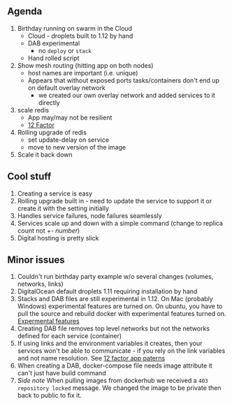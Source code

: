 ## Agenda
1. Birthday running on swarm in the Cloud
   - Cloud - droplets built to 1.12 by hand
   - DAB experimental
      - no `deploy` or `stack`
   - Hand rolled script
1. Show mesh routing (hitting app on both nodes)
   - host names are important (i.e. unique)
   - Appears that without exposed ports tasks/containers don't end up on default overlay network
      - we created our own overlay network and added services to it directly
1. scale redis
   - App may/may not be resilient
   - [12 Factor](https://12factor.net)
1. Rolling upgrade of redis
   - set update-delay on service
   - move to new version of the image
1. Scale it back down


## Cool stuff
1. Creating a service is easy
1. Rolling upgrade built in - need to update the service to support it or create it with the setting initially
1. Handles service failures, node failures seamlessly
1. Services scale up and down with a simple command (change to replica count not +- *number*)
1. Digital hosting is pretty slick

## Minor issues
1. Couldn't run birthday party example w/o several changes (volumes, networks, links)
1. DigitalOcean default droplets 1.11 requiring installation by hand
1. Stacks and DAB files are still experimental in 1.12.  On Mac (probably Windows) experimental features are turned on.  On ubuntu, you have to pull the source and rebuild docker with experimental features turned on. [Expermental features](https://github.com/docker/docker/tree/master/experimental)
1. Creating DAB file removes top level networks but not the networks defined for each service (container)
1. If using links and the environment variables it creates, then your services won't be able to communicate - if you rely on the link variables and not name resolution.  See [12 factor app paterns](https:/12factor.net)
1. When creating a DAB, docker-compose file needs image attribute it can't just have build command
1. *Side note* When pulling images from dockerhub we received a `403 repository locked` message.  We changed the image to be private then back to public to fix it.
